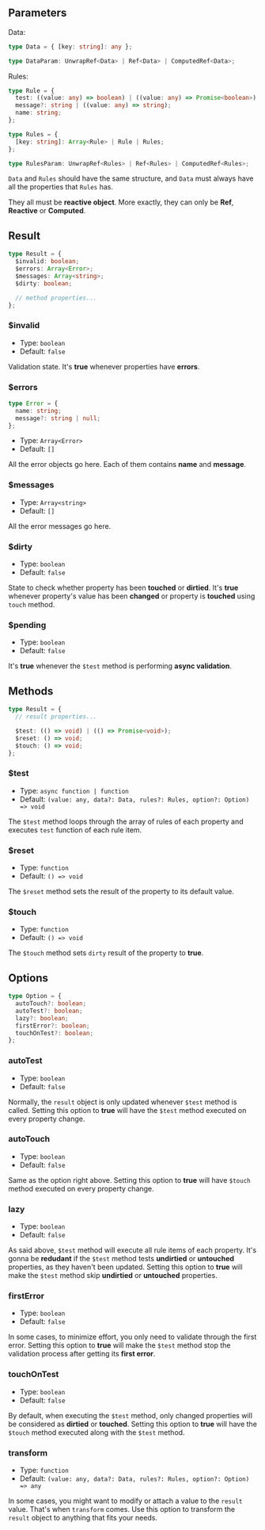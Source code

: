 ## Parameters

Data:

```ts
type Data = { [key: string]: any };

type DataParam: UnwrapRef<Data> | Ref<Data> | ComputedRef<Data>;
```

Rules:

```ts
type Rule = {
  test: ((value: any) => boolean) | ((value: any) => Promise<boolean>);
  message?: string | ((value: any) => string);
  name: string;
};

type Rules = {
  [key: string]: Array<Rule> | Rule | Rules;
};

type RulesParam: UnwrapRef<Rules> | Ref<Rules> | ComputedRef<Rules>;
```

`Data` and `Rules` should have the same structure, and `Data` must always have all the properties that `Rules` has.

They all must be **reactive object**. More exactly, they can only be **Ref**, **Reactive** or **Computed**.

## Result

```ts
type Result = {
  $invalid: boolean;
  $errors: Array<Error>;
  $messages: Array<string>;
  $dirty: boolean;

  // method properties...
};
```

### $invalid

- Type: `boolean`
- Default: `false`

Validation state. It's **true** whenever properties have **errors**.

### $errors

```ts
type Error = {
  name: string;
  message?: string | null;
};
```

- Type: `Array<Error>`
- Default: `[]`

All the error objects go here. Each of them contains **name** and **message**.

### $messages

- Type: `Array<string>`
- Default: `[]`

All the error messages go here.

### $dirty

- Type: `boolean`
- Default: `false`

State to check whether property has been **touched** or **dirtied**. It's **true** whenever property's value has been
**changed** or property is **touched** using `touch` method.

### $pending

- Type: `boolean`
- Default: `false`

It's **true** whenever the `$test` method is performing **async validation**.

## Methods

```ts
type Result = {
  // result properties...

  $test: (() => void) | (() => Promise<void>);
  $reset: () => void;
  $touch: () => void;
};
```

### $test

- Type: `async function | function`
- Default: `(value: any, data?: Data, rules?: Rules, option?: Option) => void`

The `$test` method loops through the array of rules of each property and executes `test` function of each rule item.

### $reset

- Type: `function`
- Default: `() => void`

The `$reset` method sets the result of the property to its default value.

### $touch

- Type: `function`
- Default: `() => void`

The `$touch` method sets `dirty` result of the property to **true**.

## Options

```ts
type Option = {
  autoTouch?: boolean;
  autoTest?: boolean;
  lazy?: boolean;
  firstError?: boolean;
  touchOnTest?: boolean;
};
```

### autoTest

- Type: `boolean`
- Default: `false`

Normally, the `result` object is only updated whenever `$test` method is called. Setting this option to **true** will
have the `$test` method executed on every property change.

### autoTouch

- Type: `boolean`
- Default: `false`

Same as the option right above. Setting this option to **true** will have `$touch` method executed on every property
change.

### lazy

- Type: `boolean`
- Default: `false`

As said above, `$test` method will execute all rule items of each property. It's gonna be **redudant** if the `$test`
method tests **undirtied** or **untouched** properties, as they haven't been updated. Setting this option to **true**
will make the `$test` method skip **undirtied** or **untouched** properties.

### firstError

- Type: `boolean`
- Default: `false`

In some cases, to minimize effort, you only need to validate through the first error. Setting this option to **true**
will make the `$test` method stop the validation process after getting its **first error**.

### touchOnTest

- Type: `boolean`
- Default: `false`

By default, when executing the `$test` method, only changed properties will be considered as **dirtied** or **touched**.
Setting this option to **true** will have the `$touch` method executed along with the `$test` method.

### transform

- Type: `function`
- Default: `(value: any, data?: Data, rules?: Rules, option?: Option) => any`

In some cases, you might want to modify or attach a value to the `result` value. That's when `transform` comes. Use this
option to transform the `result` object to anything that fits your needs.
